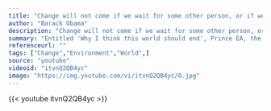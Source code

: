 ```yaml
---
title: "Change will not come if we wait for some other person, or if we wait for some other time. We are the ones we've been waiting for. We are the change that we seek."
author: "Barack Obama"
description: "Change will not come if we wait for some other person, or if we wait for some other time. We are the ones we've been waiting for. We are the change that we seek. - Barack Obama quotes from GetInspired365.com"
summary: "Entitled 'Why I think this world should end', Prince EA, the spoken word artist, looks at what we can do to save the world."
referenceurl: ""
tags: ["Change","Environment","World",]
source: "youtube"
videoid: "itvnQ2QB4yc"
image: "https://img.youtube.com/vi/itvnQ2QB4yc/0.jpg"
---
```


{{< youtube itvnQ2QB4yc >}}
